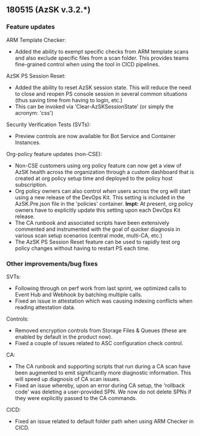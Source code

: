 ## 180515 (AzSK v.3.2.*)
### Feature updates

ARM Template Checker:
*	Added the ability to exempt specific checks from ARM template scans and also exclude specific files from a scan folder. This provides teams fine-grained control when using the tool in CICD pipelines. 

AzSK PS Session Reset:
*	Added the ability to reset AzSK session state. This will reduce the need to close and reopen PS console session in several common situations (thus saving time from having to login, etc.)
*	This can be invoked via ‘Clear-AzSKSessionState’ (or simply the acronym: 'css')

Security Verification Tests (SVTs):
*	Preview controls are now available for Bot Service and Container Instances.

Org-policy feature updates (non-CSE):
*	Non-CSE customers using org policy feature can now get a view of AzSK health across the organization through a custom dashboard that is created at org policy setup time and deployed to the policy host subscription. 
* Org policy owners can also control *when* users across the org will start using a new release of the DevOps Kit. This setting is included in the AzSK.Pre.json file in the 'policies' container. **Impt:** At present, org policy owners have to explicitly update this setting upon each DevOps Kit release.
*	The CA runbook and associated scripts have been extensively commented and instrumented with the goal of quicker diagnosis in various scan setup scenarios (central mode, multi-CA, etc.)
*	The AzSK PS Session Reset feature can be used to rapidly test org policy changes without having to restart PS each time.



### Other improvements/bug fixes

SVTs:
 
*	Following through on perf work from last sprint, we optimized calls to Event Hub and Webhook by batching multiple calls.
*	Fixed an issue in attestation which was causing indexing conflicts when reading attestation data.

Controls: 
*	Removed encryption controls from Storage Files & Queues (these are enabled by default in the product now).
*	Fixed a couple of issues related to ASC configuration check control. 

CA:
*	The CA runbook and supporting scripts that run during a CA scan have been augmented to emit significantly more diagnostic information. This will speed up diagnosis of CA scan issues. 
*	Fixed an issue whereby, upon an error during CA setup, the 'rollback code' was deleting a user-provided SPN. We now do not delete SPNs if they were explicitly passed to the CA commands. 

CICD: 
*	Fixed an issue related to default folder path when using ARM Checker in CICD.



